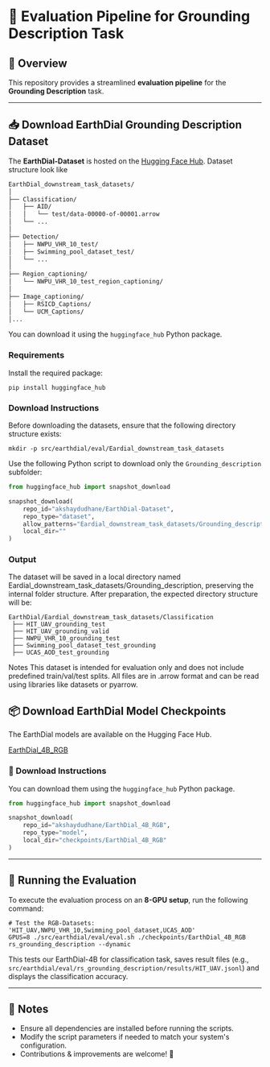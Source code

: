 # 📌 Evaluation Pipeline for Grounding Description Task

## 🌟 Overview
This repository provides a streamlined **evaluation pipeline** for the **Grounding Description** task.

---


## 📥 Download EarthDial Grounding Description Dataset

The **EarthDial-Dataset** is hosted on the [Hugging Face Hub](https://huggingface.co/datasets/akshaydudhane/EarthDial-Dataset). 
Dataset structure look like

```bash
EarthDial_downstream_task_datasets/
│
├── Classification/
│   ├── AID/
│   │   └── test/data-00000-of-00001.arrow
│   └── ...
│
├── Detection/
│   ├── NWPU_VHR_10_test/
│   ├── Swimming_pool_dataset_test/
│   └── ...
│
├── Region_captioning/
│   └── NWPU_VHR_10_test_region_captioning/
│
├── Image_captioning/
│   ├── RSICD_Captions/
│   └── UCM_Captions/
│...
```

You can download it using the `huggingface_hub` Python package.


### Requirements

Install the required package:

```shell
pip install huggingface_hub
```

### Download Instructions

Before downloading the datasets, ensure that the following directory structure exists:

```shell
mkdir -p src/earthdial/eval/Eardial_downstream_task_datasets
```
Use the following Python script to download only the `Grounding_description` subfolder:

```python
from huggingface_hub import snapshot_download

snapshot_download(
    repo_id="akshaydudhane/EarthDial-Dataset",
    repo_type="dataset",
    allow_patterns="Eardial_downstream_task_datasets/Grounding_description/**",
    local_dir=""
)
````

### Output
The dataset will be saved in a local directory named Eardial_downstream_task_datasets/Grounding_description, preserving the internal folder structure. After preparation, the expected directory structure will be:

```shell
EarthDial/Eardial_downstream_task_datasets/Classification
 ├── HIT_UAV_grounding_test
 ├── HIT_UAV_grounding_valid
 ├── NWPU_VHR_10_grounding_test
 ├── Swimming_pool_dataset_test_grounding
 ├── UCAS_AOD_test_grounding 
```

Notes
This dataset is intended for evaluation only and does not include predefined train/val/test splits. All files are in .arrow format and can be read using libraries like datasets or pyarrow.


## 📦 Download EarthDial Model Checkpoints

The EarthDial models are available on the Hugging Face Hub.

[EarthDial_4B_RGB](https://huggingface.co/akshaydudhane/EarthDial_4B_RGB)

### 🧩 Download Instructions

You can download them using the `huggingface_hub` Python package.
```python
from huggingface_hub import snapshot_download

snapshot_download(
    repo_id="akshaydudhane/EarthDial_4B_RGB",
    repo_type="model",
    local_dir="checkpoints/EarthDial_4B_RGB"
)
```
---

## 🚀 Running the Evaluation

To execute the evaluation process on an **8-GPU setup**, run the following command:

```shell
# Test the RGB-Datasets: 'HIT_UAV,NWPU_VHR_10,Swimming_pool_dataset,UCAS_AOD'
GPUS=8 ./src/earthdial/eval/eval.sh ./checkpoints/EarthDial_4B_RGB rs_grounding_description --dynamic
```

This tests our EarthDial-4B for classification task, saves result files (e.g., `src/earthdial/eval/rs_grounding_description/results/HIT_UAV.jsonl`) and displays the classification accuracy.

---

## 📌 Notes
- Ensure all dependencies are installed before running the scripts.
- Modify the script parameters if needed to match your system's configuration.
- Contributions & improvements are welcome! 🚀



